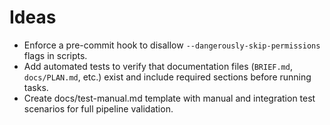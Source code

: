 # Ideas

- Enforce a pre-commit hook to disallow `--dangerously-skip-permissions` flags in scripts.
- Add automated tests to verify that documentation files (`BRIEF.md`, `docs/PLAN.md`, etc.) exist and include required sections before running tasks.
- Create docs/test-manual.md template with manual and integration test scenarios for full pipeline validation.